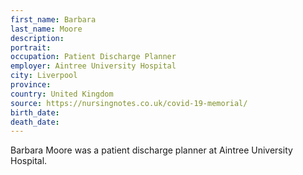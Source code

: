 ```yaml
---
first_name: Barbara
last_name: Moore
description: 
portrait: 
occupation: Patient Discharge Planner
employer: Aintree University Hospital
city: Liverpool
province: 
country: United Kingdom
source: https://nursingnotes.co.uk/covid-19-memorial/
birth_date: 
death_date: 
---
```


Barbara Moore was a patient discharge planner at Aintree University Hospital.